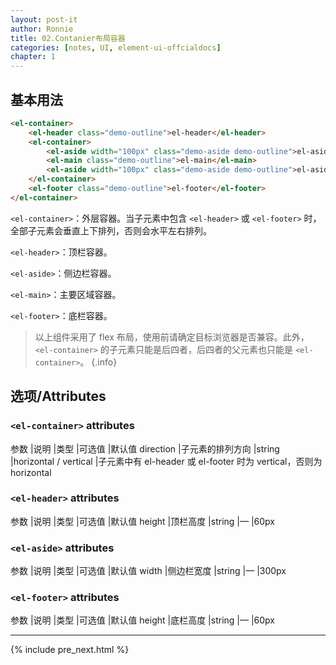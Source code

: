 ```yaml
---
layout: post-it
author: Ronnie
title: 02.Contanier布局容器
categories: [notes, UI, element-ui-offcialdocs]
chapter: 1
---
```


## 基本用法

```html
<el-container>
    <el-header class="demo-outline">el-header</el-header>
    <el-container>
        <el-aside width="100px" class="demo-aside demo-outline">el-aside</el-aside>
        <el-main class="demo-outline">el-main</el-main>
        <el-aside width="100px" class="demo-aside demo-outline">el-aside</el-aside>
    </el-container>
    <el-footer class="demo-outline">el-footer</el-footer>
</el-container>
```

`<el-container>`：外层容器。当子元素中包含 `<el-header>` 或 `<el-footer>` 时，全部子元素会垂直上下排列，否则会水平左右排列。

`<el-header>`：顶栏容器。

`<el-aside>`：侧边栏容器。

`<el-main>`：主要区域容器。

`<el-footer>`：底栏容器。

> 以上组件采用了 flex 布局，使用前请确定目标浏览器是否兼容。此外，`<el-container>` 的子元素只能是后四者，后四者的父元素也只能是 `<el-container>`。
{.info}

## 选项/Attributes

### `<el-container>` attributes

参数    |说明	 |类型	|可选值	|默认值
direction	|子元素的排列方向	|string	|horizontal / vertical	|子元素中有 el-header 或 el-footer 时为 vertical，否则为 horizontal

### `<el-header>` attributes

参数    |说明	 |类型	|可选值	|默认值
height	|顶栏高度	|string	|—	|60px

### `<el-aside>` attributes

参数    |说明	 |类型	|可选值	|默认值
width	|侧边栏宽度	|string	|—	|300px

### `<el-footer>` attributes

参数    |说明	 |类型	|可选值	|默认值
height	|底栏高度	|string	|—	|60px

---

{% include pre_next.html %}

